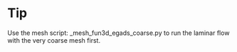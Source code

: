 # Tip
Use the mesh script: _mesh_fun3d_egads_coarse.py to run the laminar flow with 
the very coarse mesh first.
